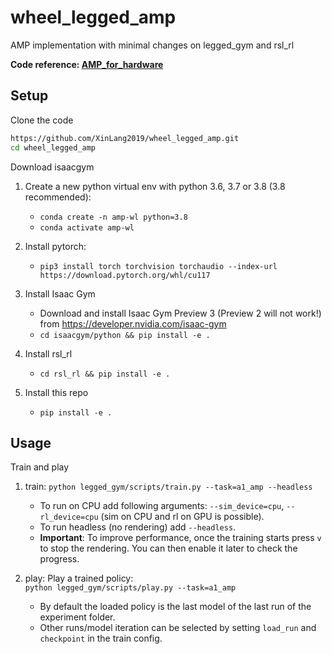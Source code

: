 # wheel_legged_amp

AMP implementation with minimal changes on legged_gym and rsl_rl

**Code reference: [AMP_for_hardware](https://github.com/Alescontrela/AMP_for_hardware)**

## Setup

Clone the code

```bash
https://github.com/XinLang2019/wheel_legged_amp.git
cd wheel_legged_amp
```

Download isaacgym
1. Create a new python virtual env with python 3.6, 3.7 or 3.8 (3.8 recommended):
    - `conda create -n amp-wl python=3.8`
    - `conda activate amp-wl`
2. Install pytorch:
    - `pip3 install torch torchvision torchaudio --index-url https://download.pytorch.org/whl/cu117`
3. Install Isaac Gym
    - Download and install Isaac Gym Preview 3 (Preview 2 will not work!) from https://developer.nvidia.com/isaac-gym
    - `cd isaacgym/python && pip install -e .`
4. Install rsl_rl
    - `cd rsl_rl && pip install -e .`

5. Install this repo
    - `pip install -e .`
## Usage

Train and play

1. train:
```python legged_gym/scripts/train.py --task=a1_amp --headless```
    - To run on CPU add following arguments: `--sim_device=cpu`, `--rl_device=cpu` (sim on CPU and rl on GPU is possible).
    - To run headless (no rendering) add `--headless`.
    - **Important**: To improve performance, once the training starts press `v` to stop the rendering. You can then enable it later to check the progress.

2. play:
 Play a trained policy:  
```python legged_gym/scripts/play.py --task=a1_amp```
    - By default the loaded policy is the last model of the last run of the experiment folder.
    - Other runs/model iteration can be selected by setting `load_run` and `checkpoint` in the train config.


